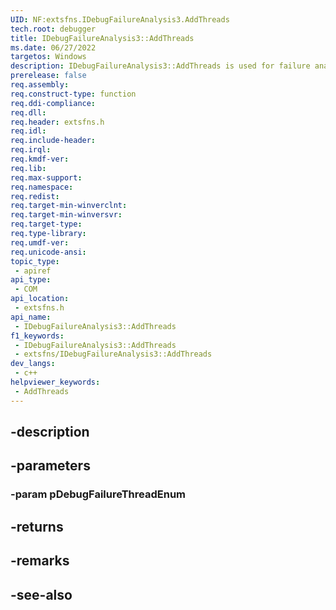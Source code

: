 ```yaml
---
UID: NF:extsfns.IDebugFailureAnalysis3.AddThreads
tech.root: debugger
title: IDebugFailureAnalysis3::AddThreads
ms.date: 06/27/2022
targetos: Windows
description: IDebugFailureAnalysis3::AddThreads is used for failure analysis processing.
prerelease: false
req.assembly: 
req.construct-type: function
req.ddi-compliance: 
req.dll: 
req.header: extsfns.h
req.idl: 
req.include-header: 
req.irql: 
req.kmdf-ver: 
req.lib: 
req.max-support: 
req.namespace: 
req.redist: 
req.target-min-winverclnt: 
req.target-min-winversvr: 
req.target-type: 
req.type-library: 
req.umdf-ver: 
req.unicode-ansi: 
topic_type:
 - apiref
api_type:
 - COM
api_location:
 - extsfns.h
api_name:
 - IDebugFailureAnalysis3::AddThreads
f1_keywords:
 - IDebugFailureAnalysis3::AddThreads
 - extsfns/IDebugFailureAnalysis3::AddThreads
dev_langs:
 - c++
helpviewer_keywords:
 - AddThreads
---
```


## -description

## -parameters

### -param pDebugFailureThreadEnum

## -returns

## -remarks

## -see-also

